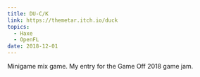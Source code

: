 ```yaml
---
title: DU-C/K
link: https://themetar.itch.io/duck
topics:
  - Haxe
  - OpenFL
date: 2018-12-01
---
```

Minigame mix game. My entry for the Game Off 2018 game jam.
